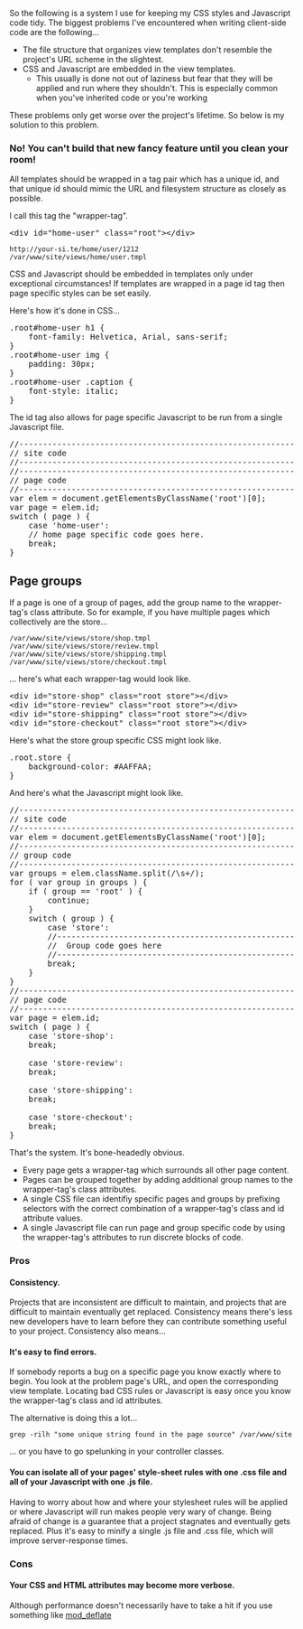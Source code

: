So the following is a system I use for keeping my CSS styles and Javascript code tidy.
The biggest problems I've encountered when writing client-side code are the following...

* The file structure that organizes view templates don't resemble the project's URL scheme in the slightest.
* CSS and Javascript are embedded in the view templates.
	* This usually is done not out of laziness but fear that they will be applied and run where they shouldn't.
	This is especially common when you've inherited code or you're working

These problems only get worse over the project's lifetime.
So below is my solution to this problem.

### No! You can't build that new fancy feature until you clean your room!
All templates should be wrapped in a tag pair which has a unique id, 
and that unique id should mimic the URL and filesystem structure as closely as possible.

I call this tag the "wrapper-tag".

<pre class="html">
&lt;div id=&quot;home-user&quot; class=&quot;root&quot;&gt;&lt;/div&gt;
</pre>

	http://your-si.te/home/user/1212
	/var/www/site/views/home/user.tmpl

CSS and Javascript should be embedded in templates only under exceptional circumstances!
If templates are wrapped in a page id tag then page specific styles can be set easily.

Here's how it's done in CSS...

<pre class="css">
.root#home-user h1 {
	font-family: Helvetica, Arial, sans-serif;
}
.root#home-user img {
	padding: 30px;
}
.root#home-user .caption {
	font-style: italic;
}
</pre>


The id tag also allows for page specific Javascript to be run from a single Javascript file.

<pre class="javascript">
//------------------------------------------------------------
// site code
//------------------------------------------------------------
//------------------------------------------------------------
// page code
//------------------------------------------------------------
var elem = document.getElementsByClassName(&#x27;root&#x27;)[0];
var page = elem.id;
switch ( page ) {
	case &#x27;home-user&#x27;:
	// home page specific code goes here.
	break;
}
</pre>

## Page groups
If a page is one of a group of pages, add the group name to the wrapper-tag's class attribute.
So for example, if you have multiple pages which collectively are the store...

	/var/www/site/views/store/shop.tmpl
	/var/www/site/views/store/review.tmpl
	/var/www/site/views/store/shipping.tmpl
	/var/www/site/views/store/checkout.tmpl

... here's what each wrapper-tag would look like.

<pre class="html">
&lt;div id=&quot;store-shop&quot; class=&quot;root store&quot;&gt;&lt;/div&gt;
&lt;div id=&quot;store-review&quot; class=&quot;root store&quot;&gt;&lt;/div&gt;
&lt;div id=&quot;store-shipping&quot; class=&quot;root store&quot;&gt;&lt;/div&gt;
&lt;div id=&quot;store-checkout&quot; class=&quot;root store&quot;&gt;&lt;/div&gt;
</pre>

Here's what the store group specific CSS might look like.

<pre class="css">
.root.store {
	background-color: #AAFFAA;
}
</pre>

And here's what the Javascript might look like.

<pre class="javascript">
//------------------------------------------------------------
// site code
//------------------------------------------------------------
var elem = document.getElementsByClassName(&#x27;root&#x27;)[0];
//------------------------------------------------------------
// group code
//------------------------------------------------------------
var groups = elem.className.split(/\s+/);
for ( var group in groups ) {
	if ( group == &#x27;root&#x27; ) {
		continue;
	}
	switch ( group ) {
		case &#x27;store&#x27;:
		//------------------------------------------------------------
		//  Group code goes here
		//------------------------------------------------------------
		break;
	}
}
//------------------------------------------------------------
// page code
//------------------------------------------------------------
var page = elem.id;
switch ( page ) {
	case &#x27;store-shop&#x27;:
	break;
	
	case &#x27;store-review&#x27;:
	break;
	
	case &#x27;store-shipping&#x27;:
	break;
	
	case &#x27;store-checkout&#x27;:
	break;
}
</pre>

That's the system.  It's bone-headedly obvious.

* Every page gets a wrapper-tag which surrounds all other page content.
* Pages can be grouped together by adding additional group names to the wrapper-tag's class attributes.
* A single CSS file can identifiy specific pages and groups by prefixing selectors with the correct combination of a wrapper-tag's class and id attribute values.
* A single Javascript file can run page and group specific code by using the wrapper-tag's attributes to run discrete blocks of code.

### Pros 
 
#### Consistency.

Projects that are inconsistent are difficult to maintain, 
and projects that are difficult to maintain eventually get replaced.
Consistency means there's less new developers have to learn before they can contribute something useful to your project.
Consistency also means...

#### It's easy to find errors.

If somebody reports a bug on a specific page you know exactly where to begin.
You look at the problem page's URL, and open the corresponding view template.
Locating bad CSS rules or Javascript is easy once you know the wrapper-tag's class and id attributes.

The alternative is doing this a lot...

	grep -rilh "some unique string found in the page source" /var/www/site

... or you have to go spelunking in your controller classes.

#### You can isolate all of your pages' style-sheet rules with one .css file and all of your Javascript with one .js file.

Having to worry about how and where your stylesheet rules will be applied
or where Javascript will run makes people very wary of change. 
Being afraid of change is a guarantee that a project stagnates and eventually gets replaced.
Plus it's easy to minify a single .js file and .css file, which will improve server-response times.

### Cons
#### Your CSS and HTML attributes may become more verbose.
Although performance doesn't necessarily have to take a hit if you use something like <a href="http://httpd.apache.org/docs/2.2/mod/mod_deflate.html">mod_deflate</a>

